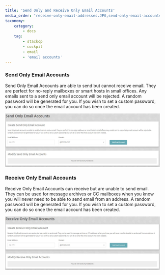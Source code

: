 ```yaml
---
title: 'Send Only and Receive Only Email Accounts'
media_order: 'receive-only-email-addresses.JPG,send-only-email-accounts.JPG'
taxonomy:
    category:
        - docs
    tag:
        - stackcp
        - cockpit
        - email
        - 'email accounts'
---
```


### Send Only Email Accounts

Send Only Email Accounts are able to send but cannot receive email. They are perfect for no-reply mailboxes or smart hosts in small offices. Any emails sent to a send only email account will be rejected. A random password will be generated for you. If you wish to set a custom password, you can do so once the email account has been created.

![](send-only-email-accounts.JPG)


### Receive Only Email Accounts
Receive Only Email Accounts can receive but are unable to send email. They can be used for message archives or CC mailboxes when you know you will never need to be able to send email from an address. A random password will be generated for you. If you wish to set a custom password, you can do so once the email account has been created.

![](receive-only-email-addresses.JPG)